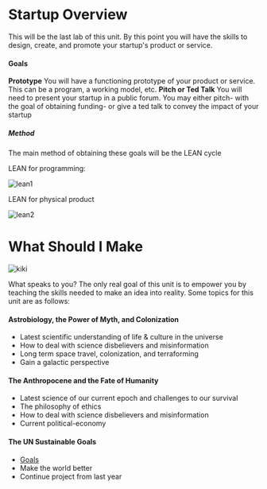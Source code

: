 # Startup Overview

This will be the last lab of this unit. By this point you will have the skills to design, create, and promote your startup's product or service.

#### Goals
**Prototype** You will have a functioning prototype of your product or service. This can be a program, a working model, etc.
**Pitch or Ted Talk** You will need to present your startup in a public forum. You may either pitch- with the goal of obtaining funding- or give a ted talk to convey the impact of your startup

##### Method
The main method of obtaining these goals will be the LEAN cycle

LEAN for programming:

![lean1](https://timesheetchronicles.files.wordpress.com/2015/05/lean-startup-cycle.png?w=620)

LEAN for physical product

![lean2](https://www.lightcastlebd.com/wp-content/uploads/2017/07/MVP-lean.jpg)

# What Should I Make

![kiki](https://i.chzbgr.com/full/8802656768/h4ECC5C42/)

What speaks to you? The only real goal of this unit is to empower you by teaching the skills needed to make an idea into reality. 
Some topics for this unit are as follows:

#### Astrobiology, the Power of Myth, and Colonization
- Latest scientific understanding of life & culture in the universe
- How to deal with science disbelievers and misinformation 
- Long term space travel, colonization, and terraforming
- Gain a galactic perspective
#### The Anthropocene and the Fate of Humanity
- Latest science of our current epoch and challenges to our survival
- The philosophy of ethics 
- How to deal with science disbelievers and misinformation
- Current political-economy
#### The UN Sustainable Goals
- [Goals](https://www.un.org/sustainabledevelopment/sustainable-development-goals/)
- Make the world better
- Continue project from last year
